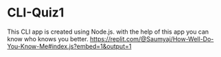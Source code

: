 # CLI-Quiz1
This CLI app is created using Node.js.
with the help of this app you can know who knows you better.
https://replit.com/@Saumyaj/How-Well-Do-You-Know-Me#index.js?embed=1&output=1